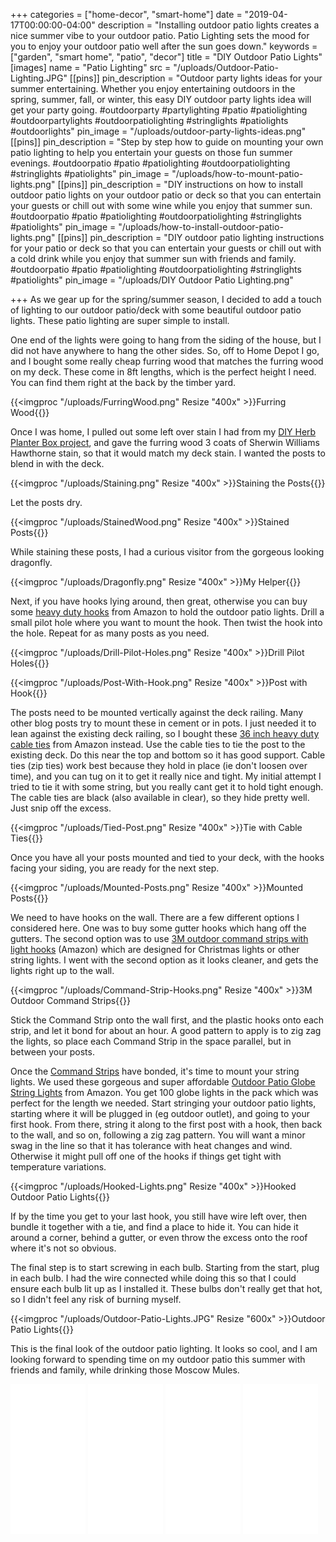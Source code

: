 +++
categories = ["home-decor", "smart-home"]
date = "2019-04-17T00:00:00-04:00"
description = "Installing outdoor patio lights creates a nice summer vibe to your outdoor patio. Patio Lighting sets the mood for you to enjoy your outdoor patio well after the sun goes down."
keywords = ["garden", "smart home", "patio", "decor"]
title = "DIY Outdoor Patio Lights"
[images]
name = "Patio Lighting"
src = "/uploads/Outdoor-Patio-Lighting.JPG"
[[pins]]
pin_description = "Outdoor party lights ideas for your summer entertaining.  Whether you enjoy entertaining outdoors in the spring, summer, fall, or winter, this easy DIY outdoor party lights idea will get your party going. #outdoorparty #partylighting #patio #patiolighting #outdoorpartylights #outdoorpatiolighting #stringlights #patiolights #outdoorlights"
pin_image = "/uploads/outdoor-party-lights-ideas.png"
[[pins]]
pin_description = "Step by step how to guide on mounting your own patio lighting to help you entertain your guests on those fun summer evenings. #outdoorpatio #patio #patiolighting #outdoorpatiolighting #stringlights #patiolights"
pin_image = "/uploads/how-to-mount-patio-lights.png"
[[pins]]
pin_description = "DIY instructions on how to install outdoor patio lights on your outdoor patio or deck so that you can entertain your guests or chill out with some wine while you enjoy that summer sun. #outdoorpatio #patio #patiolighting #outdoorpatiolighting #stringlights #patiolights"
pin_image = "/uploads/how-to-install-outdoor-patio-lights.png"
[[pins]]
pin_description = "DIY outdoor patio lighting instructions for your patio or deck so that you can entertain your guests or chill out with a cold drink while you enjoy that summer sun with friends and family. #outdoorpatio #patio #patiolighting #outdoorpatiolighting #stringlights #patiolights"
pin_image = "/uploads/DIY Outdoor Patio Lighting.png"

+++
As we gear up for the spring/summer season, I decided to add a touch of lighting to our outdoor patio/deck with some beautiful outdoor patio lights.  These patio lighting are super simple to install.

One end of the lights were going to hang from the siding of the house, but I did not have anywhere to hang the other sides.  So, off to Home Depot I go, and I bought some really cheap furring wood that matches the furring wood on my deck.  These come in 8ft lengths, which is the perfect height I need. You can find them right at the back by the timber yard.

{{<imgproc "/uploads/FurringWood.png" Resize "400x" >}}Furring Wood{{</imgproc>}}

Once I was home, I pulled out some left over stain I had from my [DIY Herb Planter Box project](https://www.drawbuildplay.com/blog/diy-herb-garden-planter-box/ "DIY Herb Garden Planter Box"), and gave the furring wood 3 coats of Sherwin Williams Hawthorne stain, so that it would match my deck stain.  I wanted the posts to blend in with the deck.

{{<imgproc "/uploads/Staining.png" Resize "400x" >}}Staining the Posts{{</imgproc>}}

Let the posts dry.

{{<imgproc "/uploads/StainedWood.png" Resize "400x" >}}Stained Posts{{</imgproc>}}

While staining these posts, I had a curious visitor from the gorgeous looking dragonfly.

{{<imgproc "/uploads/Dragonfly.png" Resize "400x" >}}My Helper{{</imgproc>}}

Next, if you have hooks lying around, then great, otherwise you can buy some [heavy duty hooks](https://amzn.to/2Gln7Af "Heavy Duty Hooks (Amazon)") from Amazon to hold the outdoor patio lights.  Drill a small pilot hole where you want to mount the hook.  Then twist the hook into the hole.  Repeat for as many posts as you need.

{{<imgproc "/uploads/Drill-Pilot-Holes.png" Resize "400x" >}}Drill Pilot Holes{{</imgproc>}}

{{<imgproc "/uploads/Post-With-Hook.png" Resize "400x" >}}Post with Hook{{</imgproc>}}

The posts need to be mounted vertically against the deck railing.  Many other blog posts try to mount these in cement or in pots.  I just needed it to lean against the existing deck railing, so I bought these [36 inch heavy duty cable ties](https://amzn.to/2Dia3uO "36 inch heavy duty cable ties (Amazon)") from Amazon instead.  Use the cable ties to tie the post to the existing deck.  Do this near the top and bottom so it has good support.  Cable ties (zip ties) work best because they hold in place (ie don't loosen over time), and you can tug on it to get it really nice and tight.  My initial attempt I tried to tie it with some string, but you really cant get it to hold tight enough.  The cable ties are black (also available in clear), so they hide pretty well.  Just snip off the excess.

{{<imgproc "/uploads/Tied-Post.png" Resize "400x" >}}Tie with Cable Ties{{</imgproc>}}

Once you have all your posts mounted and tied to your deck, with the hooks facing your siding, you are ready for the next step.

{{<imgproc "/uploads/Mounted-Posts.png" Resize "400x" >}}Mounted Posts{{</imgproc>}}

We need to have hooks on the wall.  There are a few different options I considered here.  One was to buy some gutter hooks which hang off the gutters.  The second option was to use [3M outdoor command strips with light hooks](https://amzn.to/2IDRtAH "3M Command Outdoor Light Clips") (Amazon) which are designed for Christmas lights or other string lights.  I went with the second option as it looks cleaner, and gets the lights right up to the wall.

{{<imgproc "/uploads/Command-Strip-Hooks.png" Resize "400x" >}}3M Outdoor Command Strips{{</imgproc>}}

Stick the Command Strip onto the wall first, and the plastic hooks onto each strip, and let it bond for about an hour.  A good pattern to apply is to zig zag the lights, so place each Command Strip in the space parallel, but in between your posts.

Once the [Command Strips](https://amzn.to/2IEOyI0 "Command Outdoor Light Clips") have bonded, it's time to mount your string lights.  We used these gorgeous and super affordable [Outdoor Patio Globe String Lights](https://amzn.to/2XiIdWX "Outdoor Globe String Lights") from Amazon.  You get 100 globe lights in the pack which was perfect for the length we needed.  Start stringing your outdoor patio lights, starting where it will be plugged in (eg outdoor outlet), and going to your first hook.  From there, string it along to the first post with a hook, then back to the wall, and so on, following a zig zag pattern.  You will want a minor swag in the line so that it has tolerance with heat changes and wind.  Otherwise it might pull off one of the hooks if things get tight with temperature variations.

{{<imgproc "/uploads/Hooked-Lights.png" Resize "400x" >}}Hooked Outdoor Patio Lights{{</imgproc>}}

If by the time you get to your last hook, you still have wire left over, then bundle it together with a tie, and find a place to hide it.  You can hide it around a corner, behind a gutter, or even throw the excess onto the roof where it's not so obvious.

The final step is to start screwing in each bulb.  Starting from the start, plug in each bulb.  I had the wire connected while doing this so that I could ensure each bulb lit up as I installed it.  These bulbs don't really get that hot, so I didn't feel any risk of burning myself.

{{<imgproc "/uploads/Outdoor-Patio-Lights.JPG" Resize "600x" >}}Outdoor Patio Lights{{</imgproc>}}

This is the final look of the outdoor patio lighting.  It looks so cool, and I am looking forward to spending time on my outdoor patio this summer with friends and family, while drinking those Moscow Mules.

<iframe style="width:120px;height:240px;" marginwidth="0" marginheight="0" scrolling="no" frameborder="0" src="//ws-na.amazon-adsystem.com/widgets/q?ServiceVersion=20070822&OneJS=1&Operation=GetAdHtml&MarketPlace=US&source=ss&ref=as_ss_li_til&ad_type=product_link&tracking_id=drawbuildplay-20&language=en_US&marketplace=amazon&region=US&placement=B00V2UKN0Y&asins=B00V2UKN0Y&linkId=18fe918a76dde9f6524d83c9b00a4de0&show_border=true&link_opens_in_new_window=true"></iframe>

<iframe style="width:120px;height:240px;" marginwidth="0" marginheight="0" scrolling="no" frameborder="0" src="//ws-na.amazon-adsystem.com/widgets/q?ServiceVersion=20070822&OneJS=1&Operation=GetAdHtml&MarketPlace=US&source=ss&ref=as_ss_li_til&ad_type=product_link&tracking_id=drawbuildplay-20&language=en_US&marketplace=amazon&region=US&placement=B076ZM1799&asins=B076ZM1799&linkId=48b97da43ce24ce0799601af7d6923c5&show_border=true&link_opens_in_new_window=true"></iframe>

<iframe style="width:120px;height:240px;" marginwidth="0" marginheight="0" scrolling="no" frameborder="0" src="//ws-na.amazon-adsystem.com/widgets/q?ServiceVersion=20070822&OneJS=1&Operation=GetAdHtml&MarketPlace=US&source=ss&ref=as_ss_li_til&ad_type=product_link&tracking_id=drawbuildplay-20&language=en_US&marketplace=amazon&region=US&placement=B000BOKN0C&asins=B000BOKN0C&linkId=9edc9455b9af1d07ce68eb86cf11abe5&show_border=true&link_opens_in_new_window=true"></iframe>

<iframe style="width:120px;height:240px;" marginwidth="0" marginheight="0" scrolling="no" frameborder="0" src="//ws-na.amazon-adsystem.com/widgets/q?ServiceVersion=20070822&OneJS=1&Operation=GetAdHtml&MarketPlace=US&source=ss&ref=as_ss_li_til&ad_type=product_link&tracking_id=drawbuildplay-20&language=en_US&marketplace=amazon&region=US&placement=B07FBGJTCX&asins=B07FBGJTCX&linkId=ae47692984bb6d2ab79300aaf525f595&show_border=true&link_opens_in_new_window=true"></iframe>